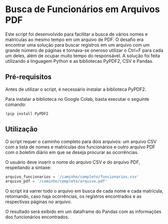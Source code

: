 # Busca de Funcionários em Arquivos PDF

Este script foi desenvolvido para facilitar a busca de vários nomes e matrículas ao mesmo tempo em um arquivo de PDF. O desafio era encontrar uma solução para buscar registros em um arquivo com um grande número de páginas e tornava-se oneroso utilizar o Ctrl+F para cada um deles, além de ocupar muito tempo do responsável. A solução foi feita utilizando a linguagem Python e as bibliotecas PyPDF2, CSV e Pandas.

## Pré-requisitos

Antes de utilizar o script, é necessário instalar a biblioteca PyPDF2.

Para instalar a biblioteca no Google Colab, basta executar o seguinte comando:
```
!pip install PyPDF2
```

## Utilização

O script requer o caminho completo para dois arquivos: um arquivo CSV com a lista de nomes e matrículas dos funcionários e outro arquivo PDF com o boletim diário em que se deseja procurar as ocorrências.

O usuário deve inserir o nome do arquivo CSV e do arquivo PDF, respeitando a sintaxe:
```python
arquivo_funcionarios = '/caminho/completo/funcionarios.csv'
arquivo_pdf = '/caminho/completo/arquivo.pdf'
```

O script irá varrer todo o arquivo em busca de cada nome e cada matrícula, retornando, caso haja ocorrências, os registros encontrados e as respectivas páginas no arquivo.

O resultado será exibido em um dataframe do Pandas com as informações dos funcionários encontrados.
